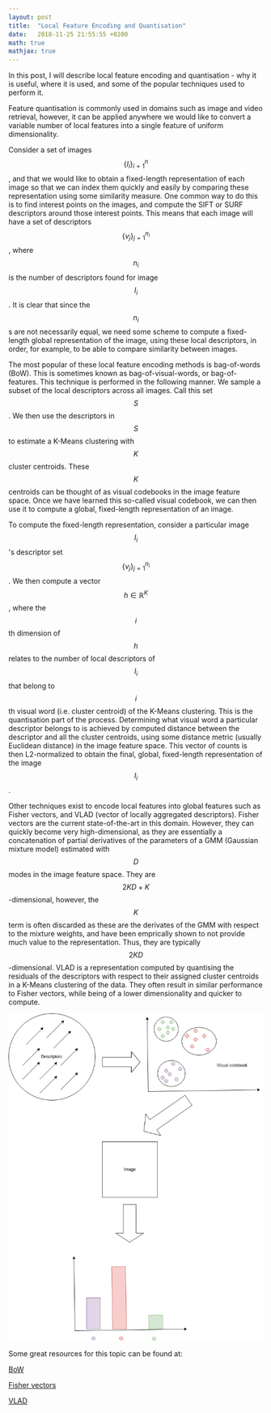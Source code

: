 ```yaml
---
layout: post
title:  "Local Feature Encoding and Quantisation"
date:   2018-11-25 21:55:55 +0200
math: true
mathjax: true
---
```


In this post, I will describe local feature encoding and quantisation - why it is useful, where it is used, and some of the popular techniques used to perform it.

Feature quantisation is commonly used in domains such as image and video retrieval, however, it can be applied anywhere we would like to convert a variable number of local features into a single feature of uniform dimensionality.

Consider a set of images $$ \{I_i\}^{n}_{i=1} $$, and that we would like to obtain a fixed-length representation of each image so that we can index them quickly and easily by comparing these representation using some similarity measure. One common way to do this is to find interest points on the images, and compute the SIFT or SURF descriptors around those interest points. This means that each image will have a set of descriptors $$ \{v_j\}_{j=1}^{n_i} $$, where $$ n_i $$ is the number of descriptors found for image $$ I_i $$. It is clear that since the $$ n_i $$s are not necessarily equal, we need some scheme to compute a fixed-length global representation of the image, using these local descriptors, in order, for example, to be able to compare similarity between images.

The most popular of these local feature encoding methods is bag-of-words (BoW). This is sometimes known as bag-of-visual-words, or bag-of-features. This technique is performed in the following manner. We sample a subset of the local descriptors across all images. Call this set $$ S $$. We then use the descriptors in $$ S $$ to estimate a K-Means clustering with $$ K $$ cluster centroids. These $$ K $$ centroids can be thought of as visual codebooks in the image feature space. Once we have learned this so-called visual codebook, we can then use it to compute a global, fixed-length representation of an image.

To compute the fixed-length representation, consider a particular image $$ I_i $$'s descriptor set $$ \{v_j\}_{j=1}^{n_i} $$. We then compute a vector $$ h \in \mathbb{R}^K $$, where the $$ i $$th dimension of $$ h $$ relates to the number of local descriptors of $$ I_i $$ that belong to $$ i $$th visual word (i.e. cluster centroid) of the K-Means clustering. This is the quantisation part of the process. Determining what visual word a particular descriptor belongs to is achieved by computed distance between the descriptor and all the cluster centroids, using some distance metric (usually Euclidean distance) in the image feature space. This vector of counts is then L2-normalized to obtain the final, global, fixed-length representation of the image $$ I_i $$.

Other techniques exist to encode local features into global features such as Fisher vectors, and VLAD (vector of locally aggregated descriptors). Fisher vectors are the current state-of-the-art in this domain. However, they can quickly become very high-dimensional, as they are essentially a concatenation of partial derivatives of the parameters of a GMM (Gaussian mixture model) estimated with $$ D $$ modes in the image feature space. They are $$ 2 K D + K $$-dimensional, however, the $$ K $$ term is often discarded as these are the derivates of the GMM with respect to the mixture weights, and have been emprically shown to not provide much value to the representation. Thus, they are typically $$ 2 K D $$-dimensional. VLAD is a representation computed by quantising the residuals of the descriptors with respect to their assigned cluster centroids in a K-Means clustering of the data. They often result in similar performance to Fisher vectors, while being of a lower dimensionality and quicker to compute.

![BoW Flow](/assets/BoW.png)

Some great resources for this topic can be found at:

[BoW](https://www.cs.cmu.edu/~efros/courses/LBMV07/Papers/csurka-eccv-04.pdf)

[Fisher vectors](https://www.robots.ox.ac.uk/~vgg/rg/papers/peronnin_etal_ECCV10.pdf)

[VLAD](https://lear.inrialpes.fr/pubs/2010/JDSP10/jegou_compactimagerepresentation.pdf)

